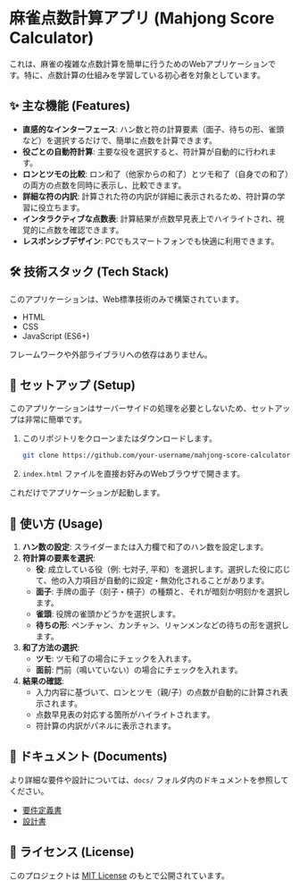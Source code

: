 # 麻雀点数計算アプリ (Mahjong Score Calculator)

これは、麻雀の複雑な点数計算を簡単に行うためのWebアプリケーションです。特に、点数計算の仕組みを学習している初心者を対象としています。

## ✨ 主な機能 (Features)

*   **直感的なインターフェース**: ハン数と符の計算要素（面子、待ちの形、雀頭など）を選択するだけで、簡単に点数を計算できます。
*   **役ごとの自動符計算**: 主要な役を選択すると、符計算が自動的に行われます。
*   **ロンとツモの比較**: ロン和了（他家からの和了）とツモ和了（自身での和了）の両方の点数を同時に表示し、比較できます。
*   **詳細な符の内訳**: 計算された符の内訳が詳細に表示されるため、符計算の学習に役立ちます。
*   **インタラクティブな点数表**: 計算結果が点数早見表上でハイライトされ、視覚的に点数を確認できます。
*   **レスポンシブデザイン**: PCでもスマートフォンでも快適に利用できます。

## 🛠️ 技術スタック (Tech Stack)

このアプリケーションは、Web標準技術のみで構築されています。

*   HTML
*   CSS
*   JavaScript (ES6+)

フレームワークや外部ライブラリへの依存はありません。

## 🚀 セットアップ (Setup)

このアプリケーションはサーバーサイドの処理を必要としないため、セットアップは非常に簡単です。

1.  このリポジトリをクローンまたはダウンロードします。
    ```bash
    git clone https://github.com/your-username/mahjong-score-calculator.git
    ```
2.  `index.html` ファイルを直接お好みのWebブラウザで開きます。

これだけでアプリケーションが起動します。

## 📖 使い方 (Usage)

1.  **ハン数の設定**: スライダーまたは入力欄で和了のハン数を設定します。
2.  **符計算の要素を選択**:
    *   **役**: 成立している役（例: 七対子, 平和）を選択します。選択した役に応じて、他の入力項目が自動的に設定・無効化されることがあります。
    *   **面子**: 手牌の面子（刻子・槓子）の種類と、それが暗刻か明刻かを選択します。
    *   **雀頭**: 役牌の雀頭かどうかを選択します。
    *   **待ちの形**: ペンチャン、カンチャン、リャンメンなどの待ちの形を選択します。
3.  **和了方法の選択**:
    *   **ツモ**: ツモ和了の場合にチェックを入れます。
    *   **面前**: 門前（鳴いていない）の場合にチェックを入れます。
4.  **結果の確認**:
    *   入力内容に基づいて、ロンとツモ（親/子）の点数が自動的に計算され表示されます。
    *   点数早見表の対応する箇所がハイライトされます。
    *   符計算の内訳がパネルに表示されます。

## 📝 ドキュメント (Documents)

より詳細な要件や設計については、`docs/` フォルダ内のドキュメントを参照してください。

*   [要件定義書](./docs/requirements.md)
*   [設計書](./docs/design.md)

## 📄 ライセンス (License)

このプロジェクトは [MIT License](LICENSE) のもとで公開されています。
